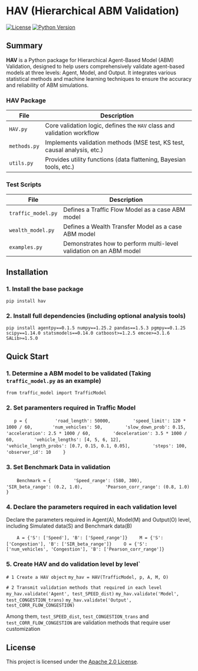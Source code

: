 # HAV (Hierarchical ABM Validation)

[![License](https://img.shields.io/badge/License-Apache%202.0-blue.svg)](https://opensource.org/licenses/Apache-2.0)
[![Python Version](https://img.shields.io/badge/Python-%3E%3D%203.10-blue)](https://www.python.org/downloads/)

## Summary

**HAV** is a Python package for Hierarchical Agent-Based Model (ABM) Validation, designed to help users comprehensively validate agent-based models at three levels: Agent, Model, and Output. It integrates various statistical methods and machine learning techniques to ensure the accuracy and reliability of ABM simulations.

### HAV Package
| File          | Description                                                                 |
|---------------|-----------------------------------------------------------------------------|
| `HAV.py`      | Core validation logic, defines the `HAV` class and validation workflow      |
| `methods.py`  | Implements validation methods (MSE test, KS test, causal analysis, etc.)    |
| `utils.py`    | Provides utility functions (data flattening, Bayesian tools, etc.)    |

### Test Scripts
| File               | Description                                                                 |
|--------------------|-----------------------------------------------------------------------------|
| `traffic_model.py`    | Defines a Traffic Flow Model as a case ABM model |
| `wealth_model.py`      | Defines a Wealth Transfer Model as a case ABM model          |
| `examples.py`      | Demonstrates how to perform multi-level validation on an ABM model          |


## Installation

### 1. Install the base package
`pip install hav`

### 2. Install full dependencies (including optional analysis tools)
`pip install agentpy==0.1.5 numpy==1.25.2 pandas==1.5.3 pgmpy==0.1.25 scipy==1.14.0 statsmodels==0.14.0 catboost>=1.2.5 emcee>=3.1.6 SALib>=1.5.0`


## Quick Start

### 1. Determine a ABM model to be validated (Taking `traffic_model.py` as an example)
`from traffic_model import TrafficModel`
### 2. Set paramenters required in Traffic Model
`    p = {    `
`        'road_length': 50000,  `
`        'speed_limit': 120 * 1000 / 60, `
`        'num_vehicles': 50,  `
`        'slow_down_prob': 0.15,  `
`        'acceleration': 2.5 * 1000 / 60,  `
`        'deceleration': 3.5 * 1000 / 60, `
`        'vehicle_lengths': [4, 5, 6, 12],  `
`        'vehicle_length_probs': [0.7, 0.15, 0.1, 0.05], `
`        'steps': 100,`
`        'observer_id': 10`
`    }`
### 3. Set Benchmark Data in validation
`    Benchmark = {`
`        'Speed_range': (580, 300),`
`        'SIR_beta_range': (0.2, 1.0),`
`        'Pearson_corr_range': (0.8, 1.0)`
`    }`
### 4. Declare the parameters required in each validation level

Declare the parameters required in Agent(A), Model(M) and Output(O) level, including Simulated data(S) and Benchmark data(B)

`    A = {'S': ['Speed'], 'B': ['Speed_range']}`
`    M = {'S': ['Congestion'], 'B': ['SIR_beta_range']}`
`    O = {'S': ['num_vehicles', 'Congestion'], 'B': ['Pearson_corr_range']}`

### 5. Create HAV and do validation level by level`
`# 1 Create a HAV object`
`my_hav = HAV(TrafficModel, p, A, M, O)`

`# 2 Transmit validation methods that required in each level`
`my_hav.validate('Agent', test_SPEED_dist)`
`my_hav.validate('Model', test_CONGESTION_trans)`
`my_hav.validate('Output', test_CORR_FLOW_CONGESTION)`

Among them, `test_SPEED_dist`, `test_CONGESTION_trans` and `test_CORR_FLOW_CONGESTION` are validation methods that require user customization



## License
This project is licensed under the [Apache 2.0 License](https://opensource.org/licenses/Apache-2.0).